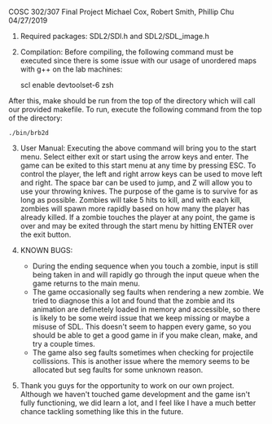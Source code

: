 COSC 302/307 Final Project
Michael Cox, Robert Smith, Phillip Chu
04/27/2019

1. Required packages: SDL2/SDl.h and SDL2/SDL_image.h

2. Compilation: Before compiling, the following command must be executed since there is some issue with 
our usage of unordered maps with g++ on the lab machines:
	
	scl enable devtoolset-6 zsh

After this, make should be run from the top of the directory which will call our 
provided makefile. To run, execute the following command from the top of the directory:

	./bin/brb2d

3. User Manual: 
Executing the above command will bring you to the start menu. Select either exit or start
using the arrow keys and enter. The game can be exited to this start menu at any time by
pressing ESC. To control the player, the left and right arrow keys can be used to move left
and right. The space bar can be used to jump, and Z will allow you to use your throwing knives.
The purpose of the game is to survive for as long as possible. Zombies will take 5 hits to kill, 
and with each kill, zombies will spawn more rapidly based on how many the player has already killed. 
If a zombie touches the player at any point, the game is over and may be exited through 
the start menu by hitting ENTER over the exit button.

4. KNOWN BUGS:
    - During the ending sequence when you touch a zombie, input is still being taken in and will
	  rapidly go through the input queue when the game returns to the main menu.
    - The game occasionally seg faults when rendering a new zombie. We tried to diagnose this a lot
      and found that the zombie and its animation are definetely loaded in memory and accessible, so
      there is likely to be some weird issue that we keep missing or maybe a misuse of SDL. This doesn't
      seem to happen every game, so you should be able to get a good game in if you make clean, make, and try a
      couple times.
    - The game also seg faults sometimes when checking for projectile collissions. This is another issue where
      the memory seems to be allocated but seg faults for some unknown reason.

5. Thank you guys for the opportunity to work on our own project. Although we haven't touched game development 
and the game isn't fully functioning, we did learn a lot, and I feel like I have a much better chance tackling
something like this in the future.
